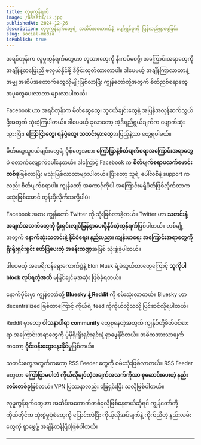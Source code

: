 ```yaml
---
title: လူမှုကွန်ရက်
image: /assets/12.jpg
publishedAt: 2024-12-26
description: လူမှုကွန်ရက်တွေရဲ့ အဆိပ်အတောက်နဲ့ ပျော်ရွှင်မှုကို ပြန်လည်ရှာဖွေခြင်း
slug: social-media
isPublish: true
---
```

အရင်တုန်းက လူမှုကွန်ရက်တွေဟာ လူသားတွေကို နီးကပ်စေဖို့၊ အကြောင်းအရာတွေကို အချိန်နဲ့တပြေးညီ ဖလှယ်နိုင်ဖို့ ဒီဇိုင်းထုတ်ထားတာပါ။ ဒါပေမယ့် အချိန်ကြာလာတာနဲ့အမျှ အဆိပ်အတောက်တွေလိုမျိုးဖြစ်လာပြီး ကျွန်တော်တို့အတွက် စိတ်ညစ်စရာတွေ အပူတွေပေးလာတာ များလာပါတယ်။

Facebook ဟာ အရင်တုန်းက မိတ်ဆွေတွေ၊ သူငယ်ချင်းတွေနဲ့ အပြန်အလှန်ဆက်သွယ်ဖို့အတွက် သုံးခဲ့ကြပါတယ်။ ဒါပေမယ့် ခုလာတော့ အဲ့ဒီရည်ရွယ်ချက်က ပျောက်ဆုံးသွားပြီး၊ **ကြော်ငြာတွေ၊ ရန်ပွဲတွေ၊ သတင်းမှားတွေ**အပြည့်နဲ့သာ တွေ့ရပါမယ်။

မိတ်ဆွေသူငယ်ချင်းတွေရဲ့ ပိုစ့်တွေအစား **ကြော်ငြာနဲ့စိတ်ပျက်စရာအကြောင်းအရာတွေ**ပဲ တောက်လျောက်ပေါ်နေတယ်။ ဒါကြောင့် Facebook က **စိတ်ပျက်စရာပလက်ဖောင်းတစ်ခု**ဖြစ်လာပြီး မသုံးဖြစ်လာတာများပါတယ်။ ပြီးတော့ သူရဲ့ ပေါ်လစီနဲ့ support ကလည်း စိတ်ပျက်စရာပါ။ ကျွန်တော့် အကောင့်ကိုပါ အကြောင်းမရှိပိတ်ဖြစ်လိုက်တာက မသုံးဖြစ်အောင် တွန်းပို့လိုက်သလို့ပါပဲ။


Facebook အစား ကျွန်တော် Twitter ကို သုံးဖြစ်လာခဲ့တယ်။ Twitter ဟာ **သတင်းနဲ့ အချက်အလက်တွေကို ရိုးရှင်းလျင်မြန်စွာပေးပို့နိုင်တဲ့ကွန်ရက်**ဖြစ်ပါတယ်။ တစ်ချို့အတွက် **နောက်ဆုံးသတင်းနဲ့ နိုင်ငံရေး၊ နည်းပညာ၊ ကျန်းမာရေး အကြောင်းအရာတွေကို ရိုးရိုးရှင်းရှင်း ဖော်ပြပေးတဲ့ အခန်းကဏ္ဍ**အဖြစ် သုံးစွဲခဲ့ပါတယ်။

ဒါပေမယ့် အမေရိကန်ရွေးကောက်ပွဲနဲ့ Elon Musk ရဲ့မဲဆွယ်တာတွေကြောင့်  **သူကိုပါ block လုပ်ရတဲ့အထိ** မမြင်ချင်မှအဆုံး ဖြစ်ခဲ့ရတယ်။

နောက်ပိုင်းမှာ ကျွန်တော်တို့ **Bluesky နဲ့ Reddit** ကို စမ်းသုံးလာတယ်။ Bluesky ဟာ decentralized ဖြစ်တာကြောင့် ကိုယ်ရဲ့ feed ကိုကိုယ်လိုသလို့ ပြင်ဆင်လို့ရပါတယ်။ 

Reddit မှာတော့ **ဝါသနာပါရာ community** တွေစုနေတဲ့အတွက် ကျွန်ုပ်တို့စိတ်ဝင်စားရာ အကြောင်းအရာတွေကို ပိုမိုရိုးရိုးရှင်းရှင်းနဲ့ ရှာဖွေနိုင်တယ်။ အဓိကအားသာချက်ကတော့ **ဝိုင်းဝန်းဆွေးနွေးနိုင်မှု**ဖြစ်တယ်။

သတင်းတွေအတွက်ကတော့ RSS Feeder တွေကို စမ်းသုံးဖြစ်လာတယ်။ RSS Feeder တွေဟာ **ကြော်ငြာမပါဘဲ ကိုယ်လိုချင်တဲ့အချက်အလက်ကိုသာ စုဆောင်းပေးတဲ့ နည်းလမ်းတစ်ခု**ဖြစ်တယ်။ VPN ပြဿနာလည်း ဖြေရှင်းပြီး သလိုဖြစ်ပါတယ်။

လူမှုကွန်ရက်တွေဟာ အဆိပ်အတောက်တစ်ခုလိုဖြစ်နေတယ်ဆိုရင် ကျွန်တော်တို့ကိုယ်တိုင်က သုံးစွဲမှုပုံစံတွေကို ပြောင်းလဲပြီး ကိုယ့်လိုအပ်ချက်နဲ့ ကိုက်ညီတဲ့ နည်းလမ်းတွေကို ရှာဖွေဖို့ အချိန်တန်ပြီပဲဖြစ်ပါတယ်။

---